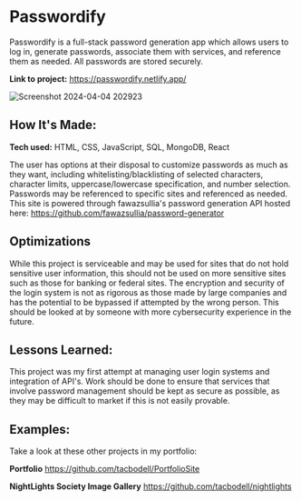 # Passwordify
Passwordify is a full-stack password generation app which allows users to log in, generate passwords, associate them with services, and reference them as needed. All passwords are stored securely.

**Link to project:** https://passwordify.netlify.app/

![Screenshot 2024-04-04 202923](https://github.com/tacbodell/passwordify/assets/98131408/c1023e31-4ca0-46ee-b603-019b2f7b880d)


## How It's Made:

**Tech used:** HTML, CSS, JavaScript, SQL, MongoDB, React

The user has options at their disposal to customize passwords as much as they want, including whitelisting/blacklisting of selected characters, character limits, uppercase/lowercase specification, and number selection. Passwords may be referenced to specific sites and referenced as needed. This site is powered through fawazsullia's password generation API hosted here: https://github.com/fawazsullia/password-generator

## Optimizations

While this project is serviceable and may be used for sites that do not hold sensitive user information, this should not be used on more sensitive sites such as those for banking or federal sites. The encryption and security of the login system is not as rigorous as those made by large companies and has the potential to be bypassed if attempted by the wrong person. This should be looked at by someone with more cybersecurity experience in the future.

## Lessons Learned:

This project was my first attempt at managing user login systems and integration of API's. Work should be done to ensure that services that involve password management should be kept as secure as possible, as they may be difficult to market if this is not easily provable.

## Examples:
Take a look at these other projects in my portfolio:

**Portfolio** https://github.com/tacbodell/PortfolioSite

**NightLights Society Image Gallery** https://github.com/tacbodell/nightlights
